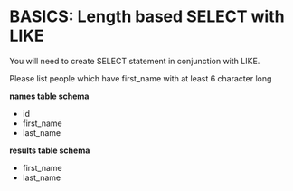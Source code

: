 # BASICS: Length based SELECT with LIKE

You will need to create SELECT statement in conjunction with LIKE.

Please list people which have first_name with at least 6 character long

**names table schema**

* id
* first_name
* last_name

**results table schema**

* first_name
* last_name
